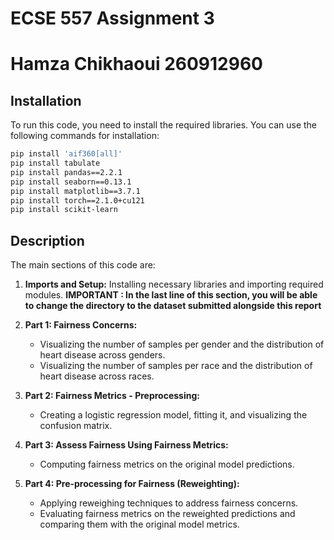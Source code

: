 
# ECSE 557 Assignment 3
# Hamza Chikhaoui 260912960

## Installation

To run this code, you need to install the required libraries. You can use the following commands for installation:

```bash
pip install 'aif360[all]'
pip install tabulate
pip install pandas==2.2.1
pip install seaborn==0.13.1
pip install matplotlib==3.7.1
pip install torch==2.1.0+cu121
pip install scikit-learn
```

## Description

The main sections  of this code are:

1. **Imports and Setup:** Installing necessary libraries and importing required modules. **IMPORTANT : In the last line of this section, you will be able to change the directory to the dataset submitted alongside this report**

2. **Part 1: Fairness Concerns:**
   - Visualizing the number of samples per gender and the distribution of heart disease across genders.
   - Visualizing the number of samples per race and the distribution of heart disease across races.

3. **Part 2: Fairness Metrics - Preprocessing:**
   - Creating a logistic regression model, fitting it, and visualizing the confusion matrix.

4. **Part 3: Assess Fairness Using Fairness Metrics:**
   - Computing fairness metrics on the original model predictions.

5. **Part 4: Pre-processing for Fairness (Reweighting):**
   - Applying reweighing techniques to address fairness concerns.
   - Evaluating fairness metrics on the reweighted predictions and comparing them with the original model metrics.

